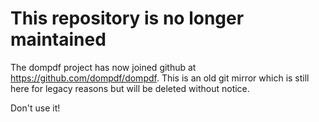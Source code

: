 This repository is no longer maintained
======

The dompdf project has now joined github at https://github.com/dompdf/dompdf. This is an
old git mirror which is still here for legacy reasons but will be deleted without notice.

Don't use it!
